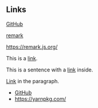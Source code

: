 ## Links

[GitHub](https://github.com/)

[remark](https://github.com/remarkjs/remark)

https://remark.js.org/

This is a [link](https://github.com/).

This is a sentence with a [link](https://example.com) inside.

[Link](https://example.com) in the paragraph.

- [GitHub](https://github.com/)
- https://yarnpkg.com/
